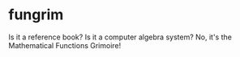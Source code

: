 # fungrim
Is it a reference book? Is it a computer algebra system? No, it's the Mathematical Functions Grimoire!

